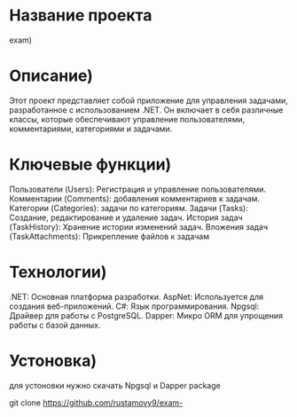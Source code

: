 # Название проекта
exam)

# Описание)
Этот проект представляет собой приложение для управления задачами, разработанное с использованием .NET. Он включает в себя различные классы, которые обеспечивают управление пользователями, комментариями, категориями и задачами.

# Ключевые функции)
Пользователи (Users): Регистрация и управление пользователями.
Комментарии (Comments): добавления комментариев к задачам.
Категории (Categories): задачи по категориям.
Задачи (Tasks): Создание, редактирование и удаление задач.
История задач (TaskHistory): Хранение истории изменений задач.
Вложения задач (TaskAttachments): Прикрепление файлов к задачам

# Технологии)
.NET: Основная платформа разработки.
AspNet: Используется для создания веб-приложений.
C#: Язык программирования.
Npgsql: Драйвер для работы с PostgreSQL.
Dapper: Микро ORM для упрощения работы с базой данных.

# Устоновка)
для устоновки нужно скачать Npgsql и Dapper package 

git clone https://github.com/rustamovy9/exam-
